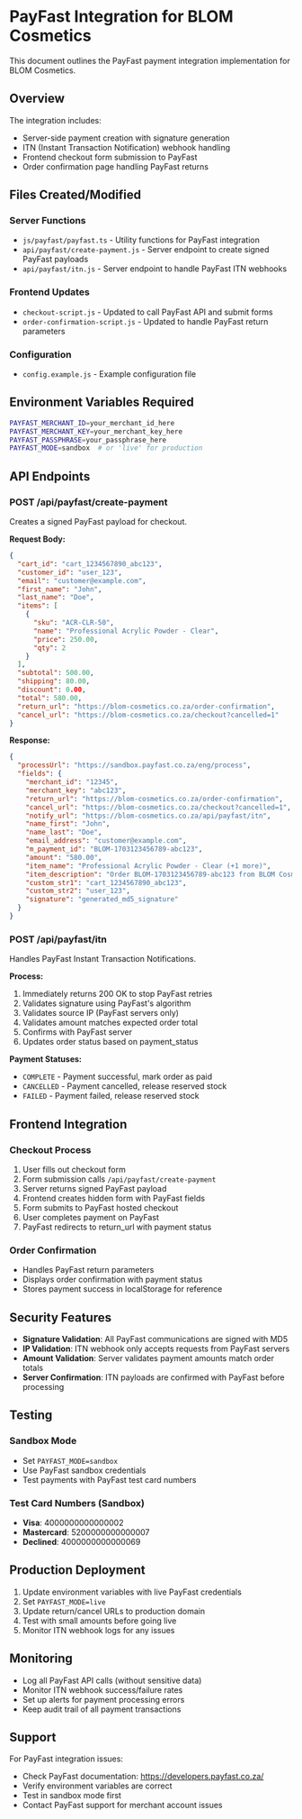 # PayFast Integration for BLOM Cosmetics

This document outlines the PayFast payment integration implementation for BLOM Cosmetics.

## Overview

The integration includes:
- Server-side payment creation with signature generation
- ITN (Instant Transaction Notification) webhook handling
- Frontend checkout form submission to PayFast
- Order confirmation page handling PayFast returns

## Files Created/Modified

### Server Functions
- `js/payfast/payfast.ts` - Utility functions for PayFast integration
- `api/payfast/create-payment.js` - Server endpoint to create signed PayFast payloads
- `api/payfast/itn.js` - Server endpoint to handle PayFast ITN webhooks

### Frontend Updates
- `checkout-script.js` - Updated to call PayFast API and submit forms
- `order-confirmation-script.js` - Updated to handle PayFast return parameters

### Configuration
- `config.example.js` - Example configuration file

## Environment Variables Required

```bash
PAYFAST_MERCHANT_ID=your_merchant_id_here
PAYFAST_MERCHANT_KEY=your_merchant_key_here
PAYFAST_PASSPHRASE=your_passphrase_here
PAYFAST_MODE=sandbox  # or 'live' for production
```

## API Endpoints

### POST /api/payfast/create-payment
Creates a signed PayFast payload for checkout.

**Request Body:**
```json
{
  "cart_id": "cart_1234567890_abc123",
  "customer_id": "user_123",
  "email": "customer@example.com",
  "first_name": "John",
  "last_name": "Doe",
  "items": [
    {
      "sku": "ACR-CLR-50",
      "name": "Professional Acrylic Powder - Clear",
      "price": 250.00,
      "qty": 2
    }
  ],
  "subtotal": 500.00,
  "shipping": 80.00,
  "discount": 0.00,
  "total": 580.00,
  "return_url": "https://blom-cosmetics.co.za/order-confirmation",
  "cancel_url": "https://blom-cosmetics.co.za/checkout?cancelled=1"
}
```

**Response:**
```json
{
  "processUrl": "https://sandbox.payfast.co.za/eng/process",
  "fields": {
    "merchant_id": "12345",
    "merchant_key": "abc123",
    "return_url": "https://blom-cosmetics.co.za/order-confirmation",
    "cancel_url": "https://blom-cosmetics.co.za/checkout?cancelled=1",
    "notify_url": "https://blom-cosmetics.co.za/api/payfast/itn",
    "name_first": "John",
    "name_last": "Doe",
    "email_address": "customer@example.com",
    "m_payment_id": "BLOM-1703123456789-abc123",
    "amount": "580.00",
    "item_name": "Professional Acrylic Powder - Clear (+1 more)",
    "item_description": "Order BLOM-1703123456789-abc123 from BLOM Cosmetics",
    "custom_str1": "cart_1234567890_abc123",
    "custom_str2": "user_123",
    "signature": "generated_md5_signature"
  }
}
```

### POST /api/payfast/itn
Handles PayFast Instant Transaction Notifications.

**Process:**
1. Immediately returns 200 OK to stop PayFast retries
2. Validates signature using PayFast's algorithm
3. Validates source IP (PayFast servers only)
4. Validates amount matches expected order total
5. Confirms with PayFast server
6. Updates order status based on payment_status

**Payment Statuses:**
- `COMPLETE` - Payment successful, mark order as paid
- `CANCELLED` - Payment cancelled, release reserved stock
- `FAILED` - Payment failed, release reserved stock

## Frontend Integration

### Checkout Process
1. User fills out checkout form
2. Form submission calls `/api/payfast/create-payment`
3. Server returns signed PayFast payload
4. Frontend creates hidden form with PayFast fields
5. Form submits to PayFast hosted checkout
6. User completes payment on PayFast
7. PayFast redirects to return_url with payment status

### Order Confirmation
- Handles PayFast return parameters
- Displays order confirmation with payment status
- Stores payment success in localStorage for reference

## Security Features

- **Signature Validation**: All PayFast communications are signed with MD5
- **IP Validation**: ITN webhook only accepts requests from PayFast servers
- **Amount Validation**: Server validates payment amounts match order totals
- **Server Confirmation**: ITN payloads are confirmed with PayFast before processing

## Testing

### Sandbox Mode
- Set `PAYFAST_MODE=sandbox`
- Use PayFast sandbox credentials
- Test payments with PayFast test card numbers

### Test Card Numbers (Sandbox)
- **Visa**: 4000000000000002
- **Mastercard**: 5200000000000007
- **Declined**: 4000000000000069

## Production Deployment

1. Update environment variables with live PayFast credentials
2. Set `PAYFAST_MODE=live`
3. Update return/cancel URLs to production domain
4. Test with small amounts before going live
5. Monitor ITN webhook logs for any issues

## Monitoring

- Log all PayFast API calls (without sensitive data)
- Monitor ITN webhook success/failure rates
- Set up alerts for payment processing errors
- Keep audit trail of all payment transactions

## Support

For PayFast integration issues:
- Check PayFast documentation: https://developers.payfast.co.za/
- Verify environment variables are correct
- Test in sandbox mode first
- Contact PayFast support for merchant account issues
